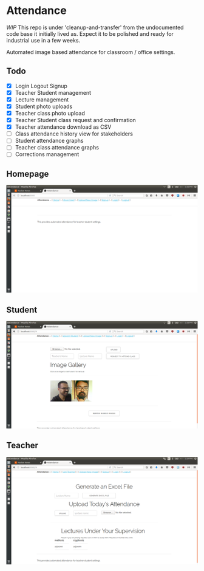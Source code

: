 Attendance
==========

*WIP* This repo is under 'cleanup-and-transfer' from the undocumented code base it initially lived as. Expect it to be polished and ready for industrial use in a few weeks.

Automated image based attendance for classroom / office settings.

Todo
----

- [x] Login Logout Signup
- [x] Teacher Student management
- [x] Lecture management
- [x] Student photo uploads
- [x] Teacher class photo upload
- [x] Teacher Student class request and confirmation
- [x] Teacher attendance download as CSV
- [ ] Class attendance history view for stakeholders
- [ ] Student attendance graphs
- [ ] Teacher class attendance graphs
- [ ] Corrections management

Homepage
--------

![home page screenshot](screenshots/home.png)

Student
-------

![student page screenshot](screenshots/student.png)

Teacher
-------

![teacher page screenshot](screenshots/teacher.png)
